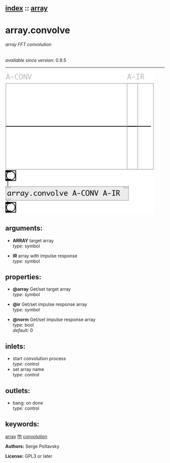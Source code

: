 [index](index.html) :: [array](category_array.html)
---

# array.convolve

###### array FFT convolution

*available since version:* 0.9.5

---




[![example](../examples/img/array.convolve.jpg)](../examples/pd/array.convolve.pd)



## arguments:

* **ARRAY**
target array<br>
_type:_ symbol<br>

* **IR**
array with impulse response<br>
_type:_ symbol<br>





## properties:

* **@array** 
Get/set target array<br>
_type:_ symbol<br>

* **@ir** 
Get/set impulse response array<br>
_type:_ symbol<br>

* **@norm** 
Get/set impulse response array<br>
_type:_ bool<br>
_default:_ 0<br>



## inlets:

* start convolution process<br>
_type:_ control
* set array name<br>
_type:_ control



## outlets:

* bang: on done<br>
_type:_ control



## keywords:

[array](keywords/array.html)
[fft](keywords/fft.html)
[convolution](keywords/convolution.html)






**Authors:** Serge Poltavsky




**License:** GPL3 or later





